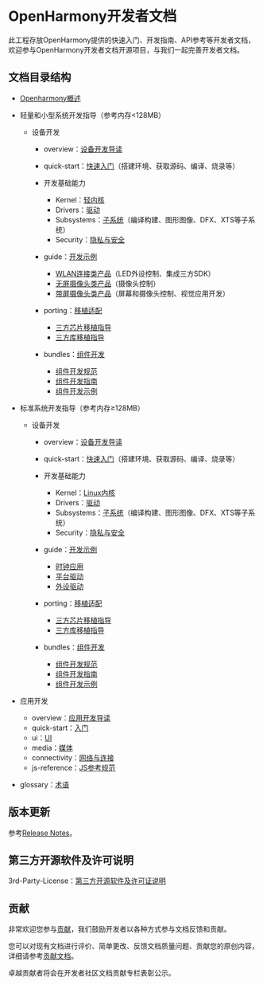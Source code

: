 # OpenHarmony开发者文档<a name="ZH-CN_TOPIC_0000001122921792"></a>

此工程存放OpenHarmony提供的快速入门、开发指南、API参考等开发者文档，欢迎参与OpenHarmony开发者文档开源项目，与我们一起完善开发者文档。

## 文档目录结构<a name="section5508141817255"></a>

-   [Openharmony概述](OpenHarmony-Overview_zh.md)
-   轻量和小型系统开发指导（参考内存<128MB）
    -   设备开发
        -   overview：[设备开发导读](device-dev/quick-start/导读.md)
        -   quick-start：[快速入门](device-dev/quick-start/Readme-CN.md)（搭建环境、获取源码、编译、烧录等）
        -   开发基础能力
            -   Kernel：[轻内核](device-dev/kernel/轻内核.md)
            -   Drivers：[驱动](device-dev/driver/Readme-CN.md)
            -   Subsystems：[子系统](device-dev/subsystems/Readme-CN.md)（编译构建、图形图像、DFX、XTS等子系统）
            -   Security：[隐私与安全](device-dev/security/Readme-CN.md)

        -   guide：[开发示例](device-dev/guide/Readme-CN.md)
            -   [WLAN连接类产品](device-dev/guide/WLAN连接类产品.md)（LED外设控制、集成三方SDK）
            -   [无屏摄像头类产品](device-dev/guide/无屏摄像头类产品.md)（摄像头控制）
            -   [带屏摄像头类产品](device-dev/guide/带屏摄像头类产品.md)（屏幕和摄像头控制、视觉应用开发）

        -   porting：[移植适配](device-dev/guide/Readme-CN.md)
            -   [三方芯片移植指导](device-dev/porting/三方芯片移植指导.md)
            -   [三方库移植指导](device-dev/porting/三方库移植指导.md)

        -   bundles：[组件开发](device-dev/bundles/Readme-CN.md)
            -   [组件开发规范](device-dev/bundles/组件开发规范.md)
            -   [组件开发指南](device-dev/bundles/组件开发指南.md)
            -   [组件开发示例](device-dev/bundles/组件开发示例.md)

-   标准系统开发指导（参考内存≥128MB）
    -   设备开发
        -   overview：[设备开发导读](device-dev/quick-start/导读.md)
        -   quick-start：[快速入门](device-dev/quick-start/Readme-CN.md)（搭建环境、获取源码、编译、烧录等）
        -   开发基础能力
            -   Kernel：[Linux内核](device-dev/kernel/Linux内核.md)
            -   Drivers：[驱动](device-dev/driver/Readme-CN.md)
            -   Subsystems：[子系统](device-dev/subsystems/Readme-CN.md)（编译构建、图形图像、DFX、XTS等子系统）
            -   Security：[隐私与安全](device-dev/security/Readme-CN.md)

        -   guide：[开发示例](device-dev/guide/Readme-CN.md)
            -   [时钟应用](device-dev/guide/时钟应用开发示例.md)
            -   [平台驱动](device-dev/guide/平台驱动开发示例.md)
            -   [外设驱动](device-dev/guide/外设驱动开发示例.md)

        -   porting：[移植适配](device-dev/guide/Readme-CN.md)
            -   [三方芯片移植指导](device-dev/porting/三方芯片移植指导.md)
            -   [三方库移植指导](device-dev/porting/三方库移植指导.md)

        -   bundles：[组件开发](device-dev/bundles/Readme-CN.md)
            -   [组件开发规范](device-dev/bundles/组件开发规范.md)
            -   [组件开发指南](device-dev/bundles/组件开发指南.md)
            -   [组件开发示例](device-dev/bundles/组件开发示例.md)


-   应用开发
    -   overview：[应用开发导读](application-dev/application-dev-guide.md)
    -   quick-start：[入门](application-dev/quick-start/Readme-CN.md)
    -   ui：[UI](application-dev/ui/Readme-CN.md)
    -   media：[媒体](application-dev/media/Readme-CN.md)
    -   connectivity：[网络与连接](application-dev/connectivity/Readme-CN.md)
    -   js-reference：[JS参考规范](application-dev/js-reference/Readme-CN.md)
-   glossary：[术语](device-dev/glossary/术语.md)

## 版本更新<a name="section8910101119262"></a>

参考[Release Notes](release-notes/OpenHarmony-Release-Notes.md)。

## 第三方开源软件及许可说明<a name="section0300839202619"></a>

3rd-Party-License：[第三方开源软件及许可证说明](contribute/第三方开源软件及许可证说明.md)

## 贡献<a name="section7772211142710"></a>

非常欢迎您参与[贡献](contribute/参与贡献.md)，我们鼓励开发者以各种方式参与文档反馈和贡献。

您可以对现有文档进行评价、简单更改、反馈文档质量问题、贡献您的原创内容，详细请参考[贡献文档](contribute/贡献文档.md)。

卓越贡献者将会在开发者社区文档贡献专栏表彰公示。

